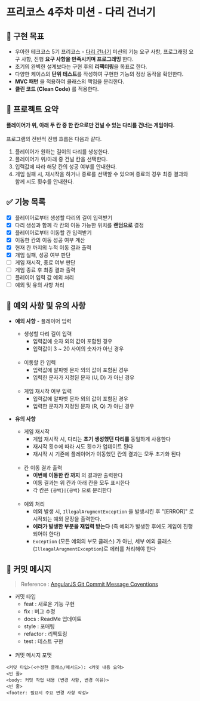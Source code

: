 # 프리코스 4주차 미션 - 다리 건너기

## 🚩 구현 목표

- 우아한 테크코스 5기 프리코스 - [다리 건너기](https://github.com/woowacourse-precourse/java-bridge) 미션의 기능 요구 사항, 프로그래밍 요구 사항, 진행 **요구
  사항을 만족시키며 프로그래밍** 한다.
- 초기의 완벽한 설계보다는 구현 후의 **리팩터링**을 목표로 한다. 
- 다양한 케이스의 **단위 테스트**를 작성하여 구현한 기능의 정상 동작을 확인한다.
- **MVC 패턴** 을 적용하여 클래스의 책임을 분리한다.
- **클린 코드 (Clean Code)** 를 적용한다.

## 📄 프로젝트 요약
**플레이어가 위, 아래 두 칸 중 한 칸으로만 건널 수 있는 다리를 건너는 게임이다.**  
<br/>
프로그램의 전반적 진행 흐름은 다음과 같다.
1. 플레이어가 원하는 길이의 다리를 생성한다.
2. 플레이어가 위/아래 중 건널 칸을 선택한다.
3. 입력값에 따라 해당 칸의 성공 여부를 안내한다. 
4. 게임 실패 시, 재시작을 하거나 종료를 선택할 수 있으며 종료의 경우 최종 결과와 함께 시도 횟수를 안내한다.

## ✅ 기능 목록

- [X] 플레이어로부터 생성할 다리의 길이 입력받기
- [X] 다리 생성과 함께 각 칸의 이동 가능한 위치를 **랜덤으로** 결정
- [X] 플레이어로부터 이동할 칸 입력받기
- [X] 이동한 칸의 이동 성공 여부 계산
- [X] 현재 칸 까지의 누적 이동 결과 출력
- [X] 개임 실패, 성공 여부 판단
- [ ] 게임 재시작, 종료 여부 판단
- [ ] 게임 종료 후 최종 결과 출력
- [ ] 플레이어 입력 값 예외 처리
- [ ] 예외 및 유의 사항 처리

## 🚨 예외 사항 및 유의 사항

* **예외 사항** - 플레이어 입력
    * 생성할 다리 길이 입력
        * 입력값에 숫자 외의 값이 포함된 경우
        * 입력값이 3 ~ 20 사이의 숫자가 아닌 경우  
          <br/>
    * 이동할 칸 입력
        * 입력값에 알파벳 문자 외의 값이 포함된 경우
        * 입력한 문자가 지정된 문자 (U, D) 가 아닌 경우   
          <br/>
    * 게임 재시작 여부 입력
        * 입력값에 알파벳 문자 외의 값이 포함된 경우
        * 입력한 문자가 지정된 문자 (R, Q) 가 아닌 경우  


* **유의 사항**
    * 게임 재시작
        * 게임 재시작 시, 다리는 **초기 생성했던 다리를** 동일하게 사용한다
        * 재시작 횟수에 따라 시도 횟수가 업데이트 된다
        * 재시작 시 기존에 플레이어가 이동했던 칸의 결과는 모두 초기화 된다  
          <br/>
    * 칸 이동 결과 출력
        * **이번에 이동한 칸 까지** 의 결과만 출력한다
        * 이동 결과는 위 칸과 아래 칸을 모두 표시한다
        * 각 칸은 `{공백}|{공백}` 으로 분리한다  
          <br/>
    * 예외 처리
        * 예외 발생 시, `IllegalArugmentException` 을 발생시킨 후 "[ERROR]" 로 시작되는 예외 문장을 출력한다. 
        * **에러가 발생한 부분을 재입력 받는다** (즉 예외가 발생한 후에도 게임이 진행되어야 한다)
        * `Exception` (모든 예외의 부모 클래스) 가 아닌, 세부 예외 클래스 (`IlleagalArugmentException`)로 에러를 처리해야 한다

## 📝 커밋 메시지

> Reference : [AngularJS Git Commit Message Coventions](https://gist.github.com/stephenparish/9941e89d80e2bc58a153)

* 커밋 타입
    * feat : 새로운 기능 구현
    * fix  : 버그 수정
    * docs : ReadMe 업데이트
    * style : 포매팅
    * refactor : 리팩토링
    * test : 테스트 구현  
      <br/>
* 커밋 메시지 포맷

```
<커밋 타입>(<수정한 클래스/메서드>): <커밋 내용 요약>
<빈 줄>
<body: 커밋 작업 내용 (변경 사항, 변경 이유)>
<빈 줄>
<footer: 필요시 주요 변경 사항 작성>
```
